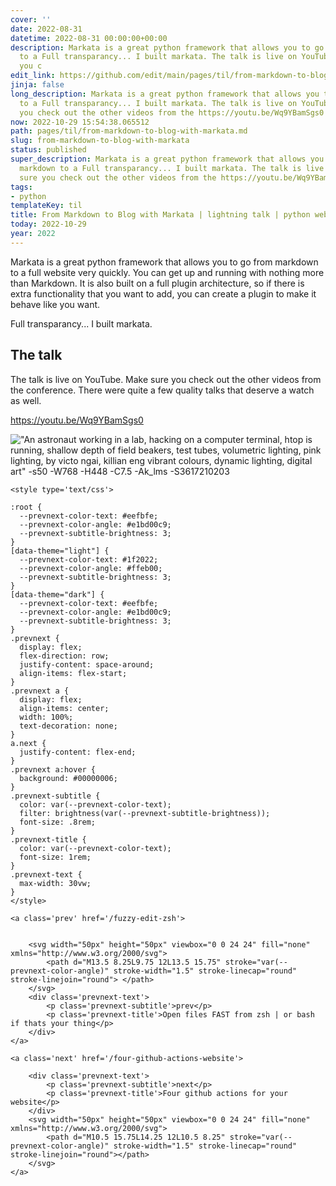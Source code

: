 ```yaml
---
cover: ''
date: 2022-08-31
datetime: 2022-08-31 00:00:00+00:00
description: Markata is a great python framework that allows you to go from markdown
  to a Full transparancy... I built markata. The talk is live on YouTube.  Make sure
  you c
edit_link: https://github.com/edit/main/pages/til/from-markdown-to-blog-with-markata.md
jinja: false
long_description: Markata is a great python framework that allows you to go from markdown
  to a Full transparancy... I built markata. The talk is live on YouTube.  Make sure
  you check out the other videos from the https://youtu.be/Wq9YBamSgs0
now: 2022-10-29 15:54:38.065512
path: pages/til/from-markdown-to-blog-with-markata.md
slug: from-markdown-to-blog-with-markata
status: published
super_description: Markata is a great python framework that allows you to go from
  markdown to a Full transparancy... I built markata. The talk is live on YouTube.  Make
  sure you check out the other videos from the https://youtu.be/Wq9YBamSgs0
tags:
- python
templateKey: til
title: From Markdown to Blog with Markata | lightning talk | python web conf 2022
today: 2022-10-29
year: 2022
---
```


Markata is a great python framework that allows you to go from markdown to a
full website very quickly.  You can get up and running with nothing more than
Markdown.  It is also built on a full plugin architecture, so if there is extra
functionality that you want to add, you can create a plugin to make it behave
like you want.

Full transparancy... I built markata.

## The talk

The talk is live on YouTube.  Make sure you check out the other videos from the
conference.  There were quite a few quality talks that deserve a watch as well.

https://youtu.be/Wq9YBamSgs0


!["An astronaut working in a lab, hacking on a computer terminal, htop is running, shallow depth of field beakers, test tubes, volumetric lighting, pink lighting, by victo ngai, killian eng vibrant colours, dynamic lighting, digital art" -s50 -W768 -H448 -C7.5 -Ak_lms -S3617210203](https://stable-diffusion.waylonwalker.com/000221.1721400243.webp)
<div class='prevnext'>

    <style type='text/css'>

    :root {
      --prevnext-color-text: #eefbfe;
      --prevnext-color-angle: #e1bd00c9;
      --prevnext-subtitle-brightness: 3;
    }
    [data-theme="light"] {
      --prevnext-color-text: #1f2022;
      --prevnext-color-angle: #ffeb00;
      --prevnext-subtitle-brightness: 3;
    }
    [data-theme="dark"] {
      --prevnext-color-text: #eefbfe;
      --prevnext-color-angle: #e1bd00c9;
      --prevnext-subtitle-brightness: 3;
    }
    .prevnext {
      display: flex;
      flex-direction: row;
      justify-content: space-around;
      align-items: flex-start;
    }
    .prevnext a {
      display: flex;
      align-items: center;
      width: 100%;
      text-decoration: none;
    }
    a.next {
      justify-content: flex-end;
    }
    .prevnext a:hover {
      background: #00000006;
    }
    .prevnext-subtitle {
      color: var(--prevnext-color-text);
      filter: brightness(var(--prevnext-subtitle-brightness));
      font-size: .8rem;
    }
    .prevnext-title {
      color: var(--prevnext-color-text);
      font-size: 1rem;
    }
    .prevnext-text {
      max-width: 30vw;
    }
    </style>
    
    <a class='prev' href='/fuzzy-edit-zsh'>
    

        <svg width="50px" height="50px" viewbox="0 0 24 24" fill="none" xmlns="http://www.w3.org/2000/svg">
            <path d="M13.5 8.25L9.75 12L13.5 15.75" stroke="var(--prevnext-color-angle)" stroke-width="1.5" stroke-linecap="round" stroke-linejoin="round"> </path>
        </svg>
        <div class='prevnext-text'>
            <p class='prevnext-subtitle'>prev</p>
            <p class='prevnext-title'>Open files FAST from zsh | or bash if thats your thing</p>
        </div>
    </a>
    
    <a class='next' href='/four-github-actions-website'>
    
        <div class='prevnext-text'>
            <p class='prevnext-subtitle'>next</p>
            <p class='prevnext-title'>Four github actions for your website</p>
        </div>
        <svg width="50px" height="50px" viewbox="0 0 24 24" fill="none" xmlns="http://www.w3.org/2000/svg">
            <path d="M10.5 15.75L14.25 12L10.5 8.25" stroke="var(--prevnext-color-angle)" stroke-width="1.5" stroke-linecap="round" stroke-linejoin="round"></path>
        </svg>
    </a>
  </div>